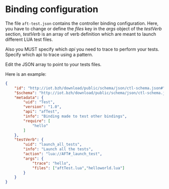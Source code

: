 # Binding configuration

The file `aft-test.json` contains the controller binding configuration. Here,
you have to change or define the *files* key in the *args* object of the
*testVerb* section, *testVerb* is an array of verb definition which are
meant to launch different LUA test files.

Also you MUST specify which *api* you need to trace to perform your tests.
Specify which api to trace using a pattern.

Edit the JSON array to point to your tests files.

Here is an example:

```json
{
    "id": "http://iot.bzh/download/public/schema/json/ctl-schema.json#",
    "$schema": "http://iot.bzh/download/public/schema/json/ctl-schema.json#",
    "metadata": {
        "uid": "Test",
        "version": "1.0",
        "api": "afTest",
        "info": "Binding made to test other bindings",
        "require": [
            "hello"
        ]
    },
    "testVerb": {
        "uid": "launch_all_tests",
        "info": "Launch all the tests",
        "action": "lua://AFT#_launch_test",
        "args": {
            "trace": "hello",
            "files": ["aftTest.lua","helloworld.lua"]
        }
    }
}
```